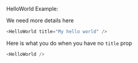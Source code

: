 HelloWorld Example:

We need more details here

```js
<HelloWorld title="My hello world" />
```


Here is what you do when you have no `title` prop

```js
<HelloWorld />
```